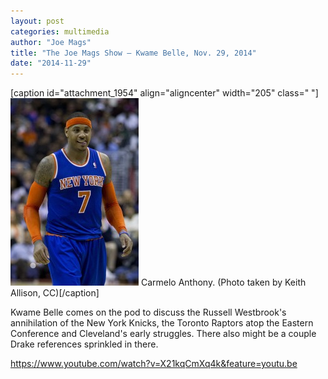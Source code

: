 ```yaml
---
layout: post
categories: multimedia
author: "Joe Mags"
title: "The Joe Mags Show — Kwame Belle, Nov. 29, 2014"
date: "2014-11-29"
---
```


\[caption id="attachment\_1954" align="aligncenter" width="205" class=" "\][![Carmelo Anthony. (Photo taken by Keith Allison, CC)](/img/Melo-205x300.jpg)](http://www.thehighscreen.com/wp-content/uploads/2014/11/Melo.jpg) Carmelo Anthony. (Photo taken by Keith Allison, CC)\[/caption\]

Kwame Belle comes on the pod to discuss the Russell Westbrook's annihilation of the New York Knicks, the Toronto Raptors atop the Eastern Conference and Cleveland's early struggles. There also might be a couple Drake references sprinkled in there.

https://www.youtube.com/watch?v=X21kqCmXq4k&feature=youtu.be

